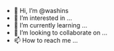 - 👋 Hi, I’m @washins
- 👀 I’m interested in ...
- 🌱 I’m currently learning ...
- 💞️ I’m looking to collaborate on ...
- 📫 How to reach me ...

<!---
washins/washins is a ✨ special ✨ repository because its `README.md` (this file) appears on your GitHub profile.
You can click the Preview link to take a look at your changes.
--->
